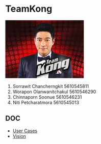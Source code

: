 # TeamKong

![TeamKong](/pic.jpg)

1. Sorrawit Chancherngkit 5610545811
2. Worapon Olanwanitchakul 5610546290
3. Chinnaporn Soonue 5610546231
4. Niti Petcharatmora 5610545013

## DOC
* [User Cases](https://github.com/SSD2015/TeamKong/blob/master/docs/Use%20Cases.md)
* [Vision](https://github.com/SSD2015/TeamKong/blob/master/docs/Vision.md)
